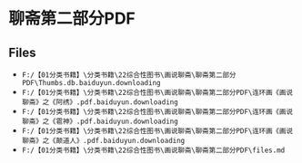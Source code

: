 # 聊斋第二部分PDF

## Files

- `F:/【01分类书籍】\分类书籍\22综合性图书\画说聊斋\聊斋第二部分PDF\Thumbs.db.baiduyun.downloading`
- `F:/【01分类书籍】\分类书籍\22综合性图书\画说聊斋\聊斋第二部分PDF\连环画《画说聊斋》之《阿绣》.pdf.baiduyun.downloading`
- `F:/【01分类书籍】\分类书籍\22综合性图书\画说聊斋\聊斋第二部分PDF\连环画《画说聊斋》之《雹神》.pdf.baiduyun.downloading`
- `F:/【01分类书籍】\分类书籍\22综合性图书\画说聊斋\聊斋第二部分PDF\连环画《画说聊斋》之《颠道人》.pdf.baiduyun.downloading`
- `F:/【01分类书籍】\分类书籍\22综合性图书\画说聊斋\聊斋第二部分PDF\files.md`
